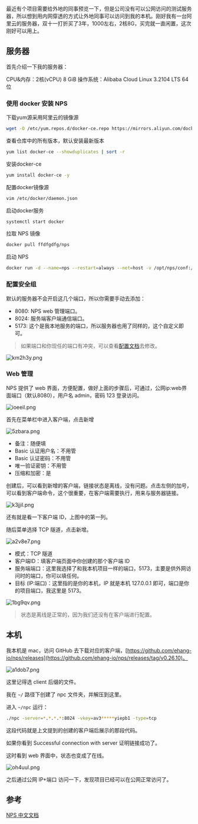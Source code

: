 最近有个项目需要给外地的同事预览一下，但是公司没有可以公网访问的测试服务器，所以想到用内网穿透的方式让外地同事可以访问到我的本机。刚好我有一台阿里云的服务器，双十一打折买了3年，1000左右，2核8G，买完就一直闲置，这次刚好可以用上。

## 服务器

首先介绍一下我的服务器：

CPU&内存：2核(vCPU) 8 GiB
操作系统：Alibaba Cloud Linux 3.2104 LTS 64位

### 使用 docker 安装 NPS

下载yum源采用阿里云的镜像源

```sh
wget -O /etc/yum.repos.d/docker-ce.repo https://mirrors.aliyun.com/docker-ce/linux/centos/docker-ce.repo
```

查看仓库中的所有版本，默认安装最新版本

```sh
yum list docker-ce --showduplicates | sort -r
```

安装docker-ce

```sh
yum install docker-ce -y
```

配置docker镜像源

```sh
vim /etc/docker/daemon.json
```

启动docker服务

```sh
systemctl start docker
```

拉取 NPS 镜像

```sh
docker pull ffdfgdfg/nps
```

启动 NPS

```sh
docker run -d --name=nps --restart=always --net=host -v /opt/nps/conf:/conf ffdfgdfg/nps
```

### 配置安全组

默认的服务器不会开启这几个端口，所以你需要手动去添加：

*   8080: NPS web 管理端口。
*   8024: 服务端客户端通信端口。
*   5173: 这个是我本地服务的端口，所以服务器也用了同样的，这个自定义即可。

> 如果端口和你现任的端口有冲突，可以查看[配置文档](https://ehang-io.github.io/nps/#/server_config)去修改。

![km2h3y.png](https://p0-xtjj-private.juejin.cn/tos-cn-i-73owjymdk6/96176ced5d6e43c0a516fdc4b8689ce1~tplv-73owjymdk6-jj-mark-v1:0:0:0:0:5o6Y6YeR5oqA5pyv56S-5Yy6IEAgY29kZXh1:q75.awebp?policy=eyJ2bSI6MywidWlkIjoiMjU1OTMxODc5ODY0MDgwNyJ9&rk3s=f64ab15b&x-orig-authkey=f32326d3454f2ac7e96d3d06cdbb035152127018&x-orig-expires=1734679700&x-orig-sign=%2Fcv2BulgJBPt6HUBPuy8zqyIX6M%3D)

### Web 管理

NPS 提供了 web 界面，方便配置，做好上面的步骤后，可通过，公网ip:web界面端口（默认8080），用户名 admin，密码 123 登录访问。

![ioeeil.png](https://p0-xtjj-private.juejin.cn/tos-cn-i-73owjymdk6/e5f1d77261e74cf3bb4ccc08007ce3eb~tplv-73owjymdk6-jj-mark-v1:0:0:0:0:5o6Y6YeR5oqA5pyv56S-5Yy6IEAgY29kZXh1:q75.awebp?policy=eyJ2bSI6MywidWlkIjoiMjU1OTMxODc5ODY0MDgwNyJ9&rk3s=f64ab15b&x-orig-authkey=f32326d3454f2ac7e96d3d06cdbb035152127018&x-orig-expires=1734679700&x-orig-sign=AvnIGr%2FdeB7nwjIPYxFth7I03FQ%3D)

首先在菜单栏中进入客户端，点击新增

![5zbara.png](https://p0-xtjj-private.juejin.cn/tos-cn-i-73owjymdk6/b30b1630a99748f1aff54a29a6dbc743~tplv-73owjymdk6-jj-mark-v1:0:0:0:0:5o6Y6YeR5oqA5pyv56S-5Yy6IEAgY29kZXh1:q75.awebp?policy=eyJ2bSI6MywidWlkIjoiMjU1OTMxODc5ODY0MDgwNyJ9&rk3s=f64ab15b&x-orig-authkey=f32326d3454f2ac7e96d3d06cdbb035152127018&x-orig-expires=1734679700&x-orig-sign=KLdSUxshsXAQUvwl0wYiaCcxlIk%3D)

*   备注：随便填
*   Basic 认证用户名：不用管
*   Basic 认证密码：不用管
*   唯一验证密钥：不用管
*   压缩和加密：是

创建后，可以看到新增的客户端，链接状态是离线，没有问题。点击左侧的加号，可以看到客户端命令，这个很重要，在客户端需要执行，用来与服务器链接。

![k3jjil.png](https://p0-xtjj-private.juejin.cn/tos-cn-i-73owjymdk6/ab3bcced1280427191778cb41421a065~tplv-73owjymdk6-jj-mark-v1:0:0:0:0:5o6Y6YeR5oqA5pyv56S-5Yy6IEAgY29kZXh1:q75.awebp?policy=eyJ2bSI6MywidWlkIjoiMjU1OTMxODc5ODY0MDgwNyJ9&rk3s=f64ab15b&x-orig-authkey=f32326d3454f2ac7e96d3d06cdbb035152127018&x-orig-expires=1734679700&x-orig-sign=Dz%2FdYR4FB598E7%2BhEGfW8IlmR4s%3D)

还有就是看一下客户端 ID，上图中的第一列。

随后菜单选择 TCP 隧道，点击新增。

![a2v8e7.png](https://p0-xtjj-private.juejin.cn/tos-cn-i-73owjymdk6/7306afeb781645cea88a42bf0b684d8e~tplv-73owjymdk6-jj-mark-v1:0:0:0:0:5o6Y6YeR5oqA5pyv56S-5Yy6IEAgY29kZXh1:q75.awebp?policy=eyJ2bSI6MywidWlkIjoiMjU1OTMxODc5ODY0MDgwNyJ9&rk3s=f64ab15b&x-orig-authkey=f32326d3454f2ac7e96d3d06cdbb035152127018&x-orig-expires=1734679700&x-orig-sign=NWeoSQDeDpbBC9ZvNcKY84T3LzY%3D)

*   模式：TCP 隧道
*   客户端ID：填客户端页面中你创建的那个客户端 ID
*   服务端端口：这里我选择了和我本机项目一样的端口，5173，主要是供外网访问时的端口，你可以填任何。
*   目标 (IP:端口)：这里指的是你的本机，IP 就是本机 127.0.0.1 即可，端口是你的项目端口，我这里是 5173。

![1bg9qv.png](https://p0-xtjj-private.juejin.cn/tos-cn-i-73owjymdk6/a47684709d864ac39f7b1c4dcedf2534~tplv-73owjymdk6-jj-mark-v1:0:0:0:0:5o6Y6YeR5oqA5pyv56S-5Yy6IEAgY29kZXh1:q75.awebp?policy=eyJ2bSI6MywidWlkIjoiMjU1OTMxODc5ODY0MDgwNyJ9&rk3s=f64ab15b&x-orig-authkey=f32326d3454f2ac7e96d3d06cdbb035152127018&x-orig-expires=1734679700&x-orig-sign=GLxtufRajX38x%2BHXorewBHPQ6VQ%3D)

> 状态是离线是正常的，因为我们还没有在客户端进行配置。

## 本机

我本机是 mac，访问 GitHub 去下载对应的客户端，[https://github.com/ehang-io/nps/releases](https://github.com/ehang-io/nps/releases/tag/v0.26.10)。

![a1dob7.png](https://p0-xtjj-private.juejin.cn/tos-cn-i-73owjymdk6/dab4cdef14584239a3e7cb69b2929ac4~tplv-73owjymdk6-jj-mark-v1:0:0:0:0:5o6Y6YeR5oqA5pyv56S-5Yy6IEAgY29kZXh1:q75.awebp?policy=eyJ2bSI6MywidWlkIjoiMjU1OTMxODc5ODY0MDgwNyJ9&rk3s=f64ab15b&x-orig-authkey=f32326d3454f2ac7e96d3d06cdbb035152127018&x-orig-expires=1734679700&x-orig-sign=mZVK52fbqWC6CydlgQIl68aZtk0%3D)

这里记得选 client 后缀的文件。

我在 `~/` 路径下创建了 npc 文件夹，并解压到这里。

进入 `~/npc` 运行：

```sh
./npc -server=*.*.*.*:8024 -vkey=av3*****yiepb1 -type=tcp
```

这段代码就是上文提到的创建的客户端后展示的那段代码。

如果你看到 Successful connection with server 证明链接成功了。

这时看到 web 界面中，状态也变成了在线。

![oh4uul.png](https://p0-xtjj-private.juejin.cn/tos-cn-i-73owjymdk6/32fb574bf349465c9201c91b97d20f68~tplv-73owjymdk6-jj-mark-v1:0:0:0:0:5o6Y6YeR5oqA5pyv56S-5Yy6IEAgY29kZXh1:q75.awebp?policy=eyJ2bSI6MywidWlkIjoiMjU1OTMxODc5ODY0MDgwNyJ9&rk3s=f64ab15b&x-orig-authkey=f32326d3454f2ac7e96d3d06cdbb035152127018&x-orig-expires=1734679700&x-orig-sign=kjoJ1RB8YT5wcZ1UgrT6UIl5ico%3D)

之后通过公网 IP+端口 访问一下，发现项目已经可以在公网正常访问了。

## 参考

[NPS 中文文档](https://ehang-io.github.io/nps/)
